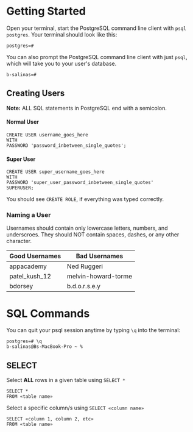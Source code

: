 # Getting Started 
Open your terminal, start the PostgreSQL command line client with `psql postgres`. Your terminal should look like this: 
```psql
postgres=#
```

You can also prompt the PostgreSQL command line client with just `psql`, which will take you to your user's database.
```psql
b-salinas=#
```

## Creating Users

**Note:** ALL SQL statements in PostgreSQL end with a semicolon.

#### Normal User
```
CREATE USER username_goes_here
WITH
PASSWORD 'password_inbetween_single_quotes';
```

#### Super User
```
CREATE USER super_username_goes_here
WITH 
PASSWORD 'super_user_password_inbetween_single_quotes'
SUPERUSER;
```

You should see `CREATE ROLE`, if everything was typed correctly.

### Naming a User
Usernames should contain only lowercase letters, numbers, and underscroes. They should NOT contain spaces, dashes, or any other character.

| Good Usernames | Bad Usernames       |
|----------------|---------------------|
| appacademy     | Ned Ruggeri         |
| patel_kush_12  | melvin-howard-torme |
| bdorsey        | b.d.o.r.s.e.y       |

# SQL Commands

You can quit your psql session anytime by typing `\q` into the terminal:
```
postgres=# \q
b-salinas@Bs-MacBook-Pro ~ %
```

## SELECT
Select **ALL** rows in a given table using `SELECT *`
```
SELECT *
FROM «table name»
```
Select a specific column/s using `SELECT «column name»`
```
SELECT «column 1, column 2, etc»
FROM «table name»
```

